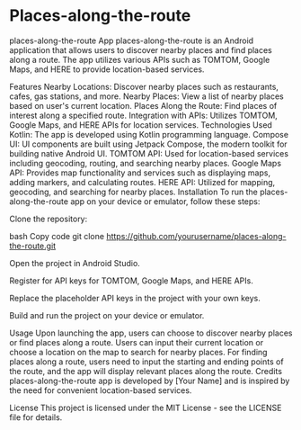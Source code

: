 # Places-along-the-route

places-along-the-route App
places-along-the-route is an Android application that allows users to discover nearby places and find places along a route. The app utilizes various APIs such as TOMTOM, Google Maps, and HERE to provide location-based services.

Features
Nearby Locations: Discover nearby places such as restaurants, cafes, gas stations, and more.
Nearby Places: View a list of nearby places based on user's current location.
Places Along the Route: Find places of interest along a specified route.
Integration with APIs: Utilizes TOMTOM, Google Maps, and HERE APIs for location services.
Technologies Used
Kotlin: The app is developed using Kotlin programming language.
Compose UI: UI components are built using Jetpack Compose, the modern toolkit for building native Android UI.
TOMTOM API: Used for location-based services including geocoding, routing, and searching nearby places.
Google Maps API: Provides map functionality and services such as displaying maps, adding markers, and calculating routes.
HERE API: Utilized for mapping, geocoding, and searching for nearby places.
Installation
To run the places-along-the-route app on your device or emulator, follow these steps:

Clone the repository:

bash
Copy code
git clone https://github.com/yourusername/places-along-the-route.git


Open the project in Android Studio.

Register for API keys for TOMTOM, Google Maps, and HERE APIs.

Replace the placeholder API keys in the project with your own keys.

Build and run the project on your device or emulator.

Usage
Upon launching the app, users can choose to discover nearby places or find places along a route.
Users can input their current location or choose a location on the map to search for nearby places.
For finding places along a route, users need to input the starting and ending points of the route, and the app will display relevant places along the route.
Credits
places-along-the-route app is developed by [Your Name] and is inspired by the need for convenient location-based services.

License
This project is licensed under the MIT License - see the LICENSE file for details.

